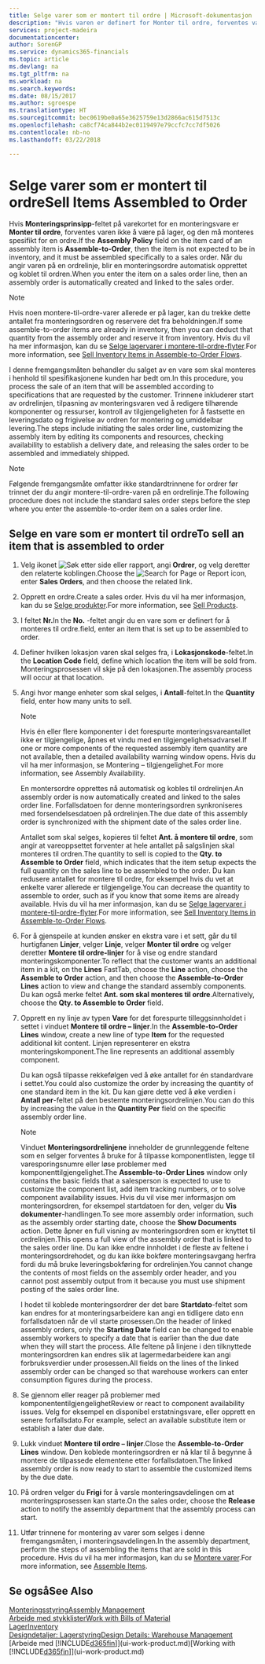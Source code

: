 ```yaml
---
title: Selge varer som er montert til ordre | Microsoft-dokumentasjon
description: "Hvis varen er definert for Monter til ordre, forventes varen ikke å være på lager, og den må monteres spesifikt for en ordre. Når du angir varen på en ordrelinje, blir en monteringsordre automatisk opprettet og koblet til ordren."
services: project-madeira
documentationcenter: 
author: SorenGP
ms.service: dynamics365-financials
ms.topic: article
ms.devlang: na
ms.tgt_pltfrm: na
ms.workload: na
ms.search.keywords: 
ms.date: 08/15/2017
ms.author: sgroespe
ms.translationtype: HT
ms.sourcegitcommit: bec0619be0a65e3625759e13d2866ac615d7513c
ms.openlocfilehash: ca8cf74ca844b2ec0119497e79ccfc7cc7df5026
ms.contentlocale: nb-no
ms.lasthandoff: 03/22/2018

---
```

# <a name="sell-items-assembled-to-order"></a><span data-ttu-id="bce75-104">Selge varer som er montert til ordre</span><span class="sxs-lookup"><span data-stu-id="bce75-104">Sell Items Assembled to Order</span></span>
<span data-ttu-id="bce75-105">Hvis **Monteringsprinsipp**-feltet på varekortet for en monteringsvare er **Monter til ordre**, forventes varen ikke å være på lager, og den må monteres spesifikt for en ordre.</span><span class="sxs-lookup"><span data-stu-id="bce75-105">If the **Assembly Policy** field on the item card of an assembly item is **Assemble-to-Order**, then the item is not expected to be in inventory, and it must be assembled specifically to a sales order.</span></span> <span data-ttu-id="bce75-106">Når du angir varen på en ordrelinje, blir en monteringsordre automatisk opprettet og koblet til ordren.</span><span class="sxs-lookup"><span data-stu-id="bce75-106">When you enter the item on a sales order line, then an assembly order is automatically created and linked to the sales order.</span></span>  

> [!NOTE]  
>  <span data-ttu-id="bce75-107">Hvis noen montere-til-ordre-varer allerede er på lager, kan du trekke dette antallet fra monteringsordren og reservere det fra beholdningen.</span><span class="sxs-lookup"><span data-stu-id="bce75-107">If some assemble-to-order items are already in inventory, then you can deduct that quantity from the assembly order and reserve it from inventory.</span></span> <span data-ttu-id="bce75-108">Hvis du vil ha mer informasjon, kan du se [Selge lagervarer i montere-til-ordre-flyter](assembly-how-to-sell-assemble-to-order-items-and-inventory-items-together.md).</span><span class="sxs-lookup"><span data-stu-id="bce75-108">For more information, see [Sell Inventory Items in Assemble-to-Order Flows](assembly-how-to-sell-assemble-to-order-items-and-inventory-items-together.md).</span></span>  

<span data-ttu-id="bce75-109">I denne fremgangsmåten behandler du salget av en vare som skal monteres i henhold til spesifikasjonene kunden har bedt om.</span><span class="sxs-lookup"><span data-stu-id="bce75-109">In this procedure, you process the sale of an item that will be assembled according to specifications that are requested by the customer.</span></span> <span data-ttu-id="bce75-110">Trinnene inkluderer start av ordrelinjen, tilpasning av monteringsvaren ved å redigere tilhørende komponenter og ressurser, kontroll av tilgjengeligheten for å fastsette en leveringsdato og frigivelse av ordren for montering og umiddelbar levering.</span><span class="sxs-lookup"><span data-stu-id="bce75-110">The steps include initiating the sales order line, customizing the assembly item by editing its components and resources, checking availability to establish a delivery date, and releasing the sales order to be assembled and immediately shipped.</span></span>  

> [!NOTE]  
>  <span data-ttu-id="bce75-111">Følgende fremgangsmåte omfatter ikke standardtrinnene for ordrer før trinnet der du angir montere-til-ordre-varen på en ordrelinje.</span><span class="sxs-lookup"><span data-stu-id="bce75-111">The following procedure does not include the standard sales order steps before the step where you enter the assemble-to-order item on a sales order line.</span></span>  

## <a name="to-sell-an-item-that-is-assembled-to-order"></a><span data-ttu-id="bce75-112">Selge en vare som er montert til ordre</span><span class="sxs-lookup"><span data-stu-id="bce75-112">To sell an item that is assembled to order</span></span>  
1.  <span data-ttu-id="bce75-113">Velg ikonet ![Søk etter side eller rapport](media/ui-search/search_small.png "Søk etter side eller rapport"), angi **Ordrer**, og velg deretter den relaterte koblingen.</span><span class="sxs-lookup"><span data-stu-id="bce75-113">Choose the ![Search for Page or Report](media/ui-search/search_small.png "Search for Page or Report icon") icon, enter **Sales Orders**, and then choose the related link.</span></span>  
2.  <span data-ttu-id="bce75-114">Opprett en ordre.</span><span class="sxs-lookup"><span data-stu-id="bce75-114">Create a sales order.</span></span> <span data-ttu-id="bce75-115">Hvis du vil ha mer informasjon, kan du se [Selge produkter](sales-how-sell-products.md).</span><span class="sxs-lookup"><span data-stu-id="bce75-115">For more information, see [Sell Products](sales-how-sell-products.md).</span></span>  
3.  <span data-ttu-id="bce75-116">I feltet **Nr.**</span><span class="sxs-lookup"><span data-stu-id="bce75-116">In the **No.**</span></span> <span data-ttu-id="bce75-117">-feltet angir du en vare som er definert for å monteres til ordre.</span><span class="sxs-lookup"><span data-stu-id="bce75-117">field, enter an item that is set up to be assembled to order.</span></span>  
4.  <span data-ttu-id="bce75-118">Definer hvilken lokasjon varen skal selges fra, i **Lokasjonskode**-feltet.</span><span class="sxs-lookup"><span data-stu-id="bce75-118">In the **Location Code** field, define which location the item will be sold from.</span></span> <span data-ttu-id="bce75-119">Monteringsprosessen vil skje på den lokasjonen.</span><span class="sxs-lookup"><span data-stu-id="bce75-119">The assembly process will occur at that location.</span></span>  
5.  <span data-ttu-id="bce75-120">Angi hvor mange enheter som skal selges, i **Antall**-feltet.</span><span class="sxs-lookup"><span data-stu-id="bce75-120">In the **Quantity** field, enter how many units to sell.</span></span>  

    > [!NOTE]  
    >  <span data-ttu-id="bce75-121">Hvis én eller flere komponenter i det forespurte monteringsvareantallet ikke er tilgjengelige, åpnes et vindu med en tilgjengelighetsadvarsel.</span><span class="sxs-lookup"><span data-stu-id="bce75-121">If one or more components of the requested assembly item quantity are not available, then a detailed availability warning window opens.</span></span> <span data-ttu-id="bce75-122">Hvis du vil ha mer informasjon, se Montering – tilgjengelighet.</span><span class="sxs-lookup"><span data-stu-id="bce75-122">For more information, see Assembly Availability.</span></span>  

    <span data-ttu-id="bce75-123">En montersordre opprettes nå automatisk og kobles til ordrelinjen.</span><span class="sxs-lookup"><span data-stu-id="bce75-123">An assembly order is now automatically created and linked to the sales order line.</span></span> <span data-ttu-id="bce75-124">Forfallsdatoen for denne monteringsordren synkroniseres med forsendelsesdatoen på ordrelinjen.</span><span class="sxs-lookup"><span data-stu-id="bce75-124">The due date of this assembly order is synchronized with the shipment date of the sales order line.</span></span>  

    <span data-ttu-id="bce75-125">Antallet som skal selges, kopieres til feltet **Ant. å montere til ordre**, som angir at vareoppsettet forventer at hele antallet på salgslinjen skal monteres til ordren.</span><span class="sxs-lookup"><span data-stu-id="bce75-125">The quantity to sell is copied to the **Qty. to Assemble to Order** field, which indicates that the item setup expects the full quantity on the sales line to be assembled to the order.</span></span> <span data-ttu-id="bce75-126">Du kan redusere antallet for montere til ordre, for eksempel hvis du vet at enkelte varer allerede er tilgjengelige.</span><span class="sxs-lookup"><span data-stu-id="bce75-126">You can decrease the quantity to assemble to order, such as if you know that some items are already available.</span></span> <span data-ttu-id="bce75-127">Hvis du vil ha mer informasjon, kan du se [Selge lagervarer i montere-til-ordre-flyter](assembly-how-to-sell-inventory-items-in-assemble-to-order-flows.md).</span><span class="sxs-lookup"><span data-stu-id="bce75-127">For more information, see [Sell Inventory Items in Assemble-to-Order Flows](assembly-how-to-sell-inventory-items-in-assemble-to-order-flows.md).</span></span>  

6.  <span data-ttu-id="bce75-128">For å gjenspeile at kunden ønsker en ekstra vare i et sett, går du til hurtigfanen **Linjer**, velger **Linje**, velger **Monter til ordre** og velger deretter **Montere til ordre-linjer** for å vise og endre standard monteringskomponenter.</span><span class="sxs-lookup"><span data-stu-id="bce75-128">To reflect that the customer wants an additional item in a kit, on the **Lines** FastTab, choose the **Line** action, choose the **Assemble to Order** action, and then choose the **Assemble-to-Order Lines** action to view and change the standard assembly components.</span></span> <span data-ttu-id="bce75-129">Du kan også merke feltet **Ant. som skal monteres til ordre**.</span><span class="sxs-lookup"><span data-stu-id="bce75-129">Alternatively, choose the **Qty. to Assemble to Order** field.</span></span>  
7.  <span data-ttu-id="bce75-130">Opprett en ny linje av typen **Vare** for det forespurte tilleggsinnholdet i settet i vinduet **Montere til ordre – linjer**.</span><span class="sxs-lookup"><span data-stu-id="bce75-130">In the **Assemble-to-Order Lines** window, create a new line of type **Item** for the requested additional kit content.</span></span> <span data-ttu-id="bce75-131">Linjen representerer en ekstra monteringskomponent.</span><span class="sxs-lookup"><span data-stu-id="bce75-131">The line represents an additional assembly component.</span></span>  

    <span data-ttu-id="bce75-132">Du kan også tilpasse rekkefølgen ved å øke antallet for én standardvare i settet.</span><span class="sxs-lookup"><span data-stu-id="bce75-132">You could also customize the order by increasing the quantity of one standard item in the kit.</span></span> <span data-ttu-id="bce75-133">Du kan gjøre dette ved å øke verdien i **Antall per**-feltet på den bestemte monteringsordrelinjen.</span><span class="sxs-lookup"><span data-stu-id="bce75-133">You can do this by increasing the value in the **Quantity Per** field on the specific assembly order line.</span></span>  

    > [!NOTE]  
    >  <span data-ttu-id="bce75-134">Vinduet **Monteringsordrelinjene** inneholder de grunnleggende feltene som en selger forventes å bruke for å tilpasse komponentlisten, legge til varesporingsnumre eller løse problemer med komponenttilgjengelighet.</span><span class="sxs-lookup"><span data-stu-id="bce75-134">The **Assemble-to-Order Lines** window only contains the basic fields that a salesperson is expected to use to customize the component list, add item tracking numbers, or to solve component availability issues.</span></span> <span data-ttu-id="bce75-135">Hvis du vil vise mer informasjon om monteringsordren, for eksempel startdatoen for den, velger du **Vis dokumenter**-handlingen.</span><span class="sxs-lookup"><span data-stu-id="bce75-135">To see more assembly order information, such as the assembly order starting date, choose the **Show Documents** action.</span></span> <span data-ttu-id="bce75-136">Dette åpner en full visning av monteringsordren som er knyttet til ordrelinjen.</span><span class="sxs-lookup"><span data-stu-id="bce75-136">This opens a full view of the assembly order that is linked to the sales order line.</span></span> <span data-ttu-id="bce75-137">Du kan ikke endre innholdet i de fleste av feltene i monteringsordrehodet, og du kan ikke bokføre monteringsavgang herfra fordi du må bruke leveringsbokføring for ordrelinjen.</span><span class="sxs-lookup"><span data-stu-id="bce75-137">You cannot change the contents of most fields on the assembly order header, and you cannot post assembly output from it because you must use shipment posting of the sales order line.</span></span>  
    >   
    >  <span data-ttu-id="bce75-138">I hodet til koblede monteringsordrer der det bare **Startdato**-feltet som kan endres for at monteringsarbeidere kan angi en tidligere dato enn forfallsdatoen når de vil starte prosessen.</span><span class="sxs-lookup"><span data-stu-id="bce75-138">On the header of linked assembly orders, only the **Starting Date** field can be changed to enable assembly workers to specify a date that is earlier than the due date when they will start the process.</span></span> <span data-ttu-id="bce75-139">Alle feltene på linjene i den tilknyttede monteringsordren kan endres slik at lagermedarbeidere kan angi forbruksverdier under prosessen.</span><span class="sxs-lookup"><span data-stu-id="bce75-139">All fields on the lines of the linked assembly order can be changed so that warehouse workers can enter consumption figures during the process.</span></span>  

8.  <span data-ttu-id="bce75-140">Se gjennom eller reager på problemer med komponententilgjengelighet</span><span class="sxs-lookup"><span data-stu-id="bce75-140">Review or react to component availability issues.</span></span> <span data-ttu-id="bce75-141">Velg for eksempel en disponibel erstatningsvare, eller opprett en senere forfallsdato.</span><span class="sxs-lookup"><span data-stu-id="bce75-141">For example, select an available substitute item or establish a later due date.</span></span>  
9. <span data-ttu-id="bce75-142">Lukk vinduet **Montere til ordre – linjer**.</span><span class="sxs-lookup"><span data-stu-id="bce75-142">Close the **Assemble-to-Order Lines** window.</span></span> <span data-ttu-id="bce75-143">Den koblede monteringsordren er nå klar til å begynne å montere de tilpassede elementene etter forfallsdatoen.</span><span class="sxs-lookup"><span data-stu-id="bce75-143">The linked assembly order is now ready to start to assemble the customized items by the due date.</span></span>  
10. <span data-ttu-id="bce75-144">På ordren velger du **Frigi** for å varsle monteringsavdelingen om at monteringsprosessen kan starte.</span><span class="sxs-lookup"><span data-stu-id="bce75-144">On the sales order, choose the **Release** action to notify the assembly department that the assembly process can start.</span></span>  
11. <span data-ttu-id="bce75-145">Utfør trinnene for montering av varer som selges i denne fremgangsmåten, i monteringsavdelingen.</span><span class="sxs-lookup"><span data-stu-id="bce75-145">In the assembly department, perform the steps of assembling the items that are sold in this procedure.</span></span> <span data-ttu-id="bce75-146">Hvis du vil ha mer informasjon, kan du se [Montere varer](assembly-how-to-assemble-items.md).</span><span class="sxs-lookup"><span data-stu-id="bce75-146">For more information, see [Assemble Items](assembly-how-to-assemble-items.md).</span></span>  

## <a name="see-also"></a><span data-ttu-id="bce75-147">Se også</span><span class="sxs-lookup"><span data-stu-id="bce75-147">See Also</span></span>  
[<span data-ttu-id="bce75-148">Monteringsstyring</span><span class="sxs-lookup"><span data-stu-id="bce75-148">Assembly Management</span></span>](assembly-assemble-items.md)  
[<span data-ttu-id="bce75-149">Arbeide med stykklister</span><span class="sxs-lookup"><span data-stu-id="bce75-149">Work with Bills of Material</span></span>](inventory-how-work-BOMs.md)  
[<span data-ttu-id="bce75-150">Lager</span><span class="sxs-lookup"><span data-stu-id="bce75-150">Inventory</span></span>](inventory-manage-inventory.md)  
[<span data-ttu-id="bce75-151">Designdetaljer: Lagerstyring</span><span class="sxs-lookup"><span data-stu-id="bce75-151">Design Details: Warehouse Management</span></span>](design-details-warehouse-management.md)  
<span data-ttu-id="bce75-152">[Arbeide med [!INCLUDE[d365fin](includes/d365fin_md.md)]](ui-work-product.md)</span><span class="sxs-lookup"><span data-stu-id="bce75-152">[Working with [!INCLUDE[d365fin](includes/d365fin_md.md)]](ui-work-product.md)</span></span>

